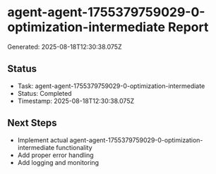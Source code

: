 # agent-agent-1755379759029-0-optimization-intermediate Report

Generated: 2025-08-18T12:30:38.075Z

## Status
- Task: agent-agent-1755379759029-0-optimization-intermediate
- Status: Completed
- Timestamp: 2025-08-18T12:30:38.075Z

## Next Steps
- Implement actual agent-agent-1755379759029-0-optimization-intermediate functionality
- Add proper error handling
- Add logging and monitoring
